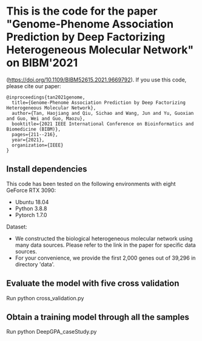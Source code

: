 # This is the code for the paper "Genome-Phenome Association Prediction by Deep Factorizing Heterogeneous Molecular Network" on BIBM'2021 
(https://doi.org/10.1109/BIBM52615.2021.9669792).
If you use this code, please cite our paper:

```
@inproceedings{tan2021genome,
  title={Genome-Phenome Association Prediction by Deep Factorizing Heterogeneous Molecular Network},
  author={Tan, Haojiang and Qiu, Sichao and Wang, Jun and Yu, Guoxian and Guo, Wei and Guo, Maozu},
  booktitle={2021 IEEE International Conference on Bioinformatics and Biomedicine (BIBM)},
  pages={211--216},
  year={2021},
  organization={IEEE}
}
```

##  Install dependencies


This code has been tested on the following environments with eight GeForce RTX 3090:

* Ubuntu 18.04
* Python 3.8.8
* Pytorch 1.7.0


Dataset:

* We constructed the biological heterogeneous molecular network using many data sources. Please refer to the link in the paper for specific data sources.
* For your convenience, we provide the first 2,000 genes out of 39,296 in directory 'data'.

## Evaluate the model with five cross validation
Run python cross_validation.py
## Obtain a training model through all the samples
Run python DeepGPA_caseStudy.py

